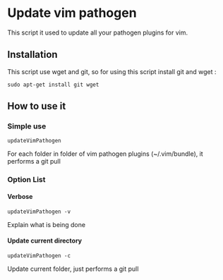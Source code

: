 
# Update vim pathogen

This script it used to update all your pathogen plugins for vim.

## Installation

This script use wget and git, so for using this script install git and wget :
```
sudo apt-get install git wget
```

## How to use it

### Simple use

```
updateVimPathogen
```

For each folder in folder of vim pathogen plugins (~/.vim/bundle), it performs a git pull

### Option List

#### Verbose

```
updateVimPathogen -v
```

Explain what is being done 

#### Update current directory

```
updateVimPathogen -c
```
Update current folder, just performs a git pull

#### 
